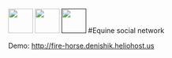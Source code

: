 [<img height='50' width="50" src="https://im0-tub-ru.yandex.net/i?id=cc77464176f6fe3abfc92e59da62a257-sr&n=13">](https://vk.com/denis_hik)
[<img height='50' width="50" src="https://yt3.ggpht.com/a/AATXAJzS9oy8jzh4y34JR5Weq-5XiIP9sHD_1TAaRhfZ5A=s900-c-k-c0xffffffff-no-rj-mo">](https://vk.com/denis_hik)
[<img height='50' width='50' src="https://logema.org/local/templates/.default/img/outsource/react.svg">]()
#Equine social network

Demo: http://fire-horse.denishik.heliohost.us


